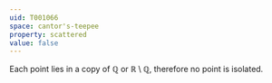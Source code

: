 ```yaml
---
uid: T001066
space: cantor's-teepee
property: scattered
value: false
---
```

Each point lies in a copy of $\mathbb Q$ or $\mathbb R\setminus \mathbb Q$, therefore no point is isolated.

